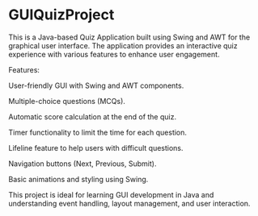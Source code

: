 # GUIQuizProject
This is a Java-based Quiz Application built using Swing and AWT for the graphical user interface. The application provides an interactive quiz experience with various features to enhance user engagement.

Features:

User-friendly GUI with Swing and AWT components. 

Multiple-choice questions (MCQs). 

Automatic score calculation at the end of the quiz. 

Timer functionality to limit the time for each question. 

Lifeline feature to help users with difficult questions. 

Navigation buttons (Next, Previous, Submit). 

Basic animations and styling using Swing. 


This project is ideal for learning GUI development in Java and understanding event handling, layout management, and user interaction.

